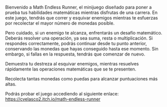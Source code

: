 Bienvenido a Math Endless Runner, el minijuego diseñado para poner a prueba tus habilidades matemáticas mientras disfrutas de una carrera. En este juego, tendrás que correr y esquivar enemigos mientras te esfuerzas por recolectar el mayor número de monedas posible.

Pero cuidado, si un enemigo te alcanza, enfrentarás un desafío matemático. Deberás resolver una operación, ya sea suma, resta o multiplicación. Si respondes correctamente, podrás continuar desde tu punto anterior, conservando las monedas que hayas conseguido hasta ese momento. Sin embargo, si fallas en la respuesta, tendrás que comenzar de nuevo.

Demuestra tu destreza al esquivar enemigos, mientras resuelves rápidamente las operaciones matemáticas que se te presenten.

Recolecta tantas monedas como puedas para alcanzar puntuaciones más altas.

Podrás probar el juego accediendo al siguiente enlace: https://cvelasco2.itch.io/math-endless-runner
